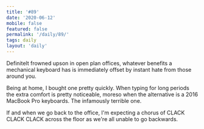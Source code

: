 ```yaml
---
title: '#89'
date: '2020-06-12'
mobile: false
featured: false
permalink: '/daily/89/'
tags: daily
layout: 'daily'
---
```


Definitelt frowned upson in open plan offices, whatever benefits a mechanical keyboard has is immediately offset by instant hate from those around you.

Being at home, I bought one pretty quickly. When typing for long periods the extra comfort is pretty noticeable, moreso when the alternative is a 2016 MacBook Pro keyboards. The infamously terrible one.

If and when we go back to the office, I'm expecting a chorus of CLACK CLACK CLACK across the floor as we're all unable to go backwards.
